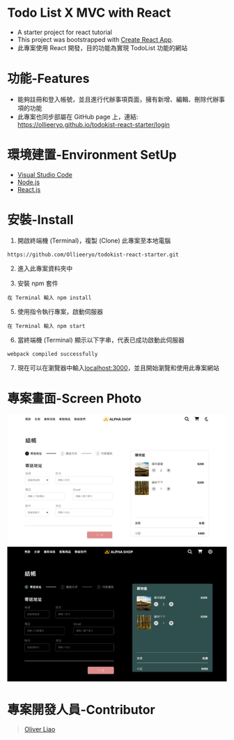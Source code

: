 # Todo List X MVC with React

- A starter project for react tutorial
- This project was bootstrapped with [Create React App](https://github.com/facebook/create-react-app).
- 此專案使用 React 開發，目的功能為實現 TodoList 功能的網站

# 功能-Features
* 能夠註冊和登入帳號，並且進行代辦事項頁面，擁有新增、編輯、刪除代辦事項的功能
* 此專案也同步部屬在 GitHub page 上，連結: https://ollieeryo.github.io/todokist-react-starter/login

# 環境建置-Environment SetUp
* [Visual Studio Code](https://code.visualstudio.com/)
* [Node.js](https://nodejs.org/en/)
* [React.js](https://reactjs.org/)


# 安裝-Install
1. 開啟終端機 (Terminal)，複製 (Clone) 此專案至本地電腦
```
https://github.com/Ollieeryo/todokist-react-starter.git
```
2. 進入此專案資料夾中

3. 安裝 npm 套件
```
在 Terminal 輸入 npm install
```
5. 使用指令執行專案，啟動伺服器
```
在 Terminal 輸入 npm start
```
6. 當終端機 (Terminal) 顯示以下字串，代表已成功啟動此伺服器
```
webpack compiled successfully
```
7. 現在可以在瀏覽器中輸入[localhost:3000](http://localhost:3000)，並且開始瀏覽和使用此專案網站

# 專案畫面-Screen Photo
![light-mode](https://github.com/Ollieeryo/Alpha-shop-react/blob/main/public/images/alpha-shop-light.jpg)
![dark-mode](https://github.com/Ollieeryo/Alpha-shop-react/blob/main/public/images/alpha-shop-dark.jpg)

# 專案開發人員-Contributor
> [Oliver Liao](https://github.com/Ollieeryo)
